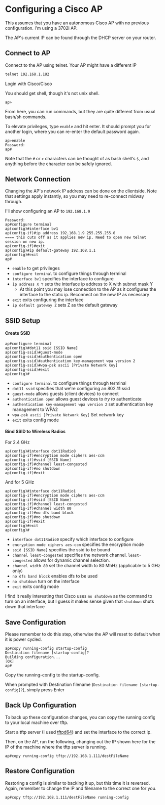 # Configuring a Cisco AP

This assumes that you have an autonomous Cisco AP with no previous configuration. I'm using a 3702i AP.

The AP's current IP can be found through the DHCP server on your router.

## Connect to AP

Connect to the AP using telnet. Your AP might have a different IP

```bash
telnet 192.168.1.182
```

Login with Cisco/Cisco

You should get shell, though it's not unix shell.

```
ap>
```

From here, you can run commands, but they are quite different from usual bash/sh commands.

To elevate privileges, type `enable` and hit enter. It should prompt you for another login, where you can re-enter the default password again.

```
ap>enable
Password:
ap#
```

Note that the `#` or `>` characters can be thought of as bash shell's `$`, and anything before the character can be safely ignored.

## Network Connection

Changing the AP's network IP address can be done on the clientside. Note that settings apply instantly, so you may need to re-connect midway through.

I'll show configuring an AP to `192.168.1.9`

```ap>enable
Password: 
ap#configure terminal
ap(config)#interface bv1
ap(config-if)#ip address 192.168.1.9 255.255.255.0
==== this cuts off as it applies new ip. Need to open new telnet session on new ip.
ap(config-if)#exit
ap(config)#ip default-gateway 192.168.1.1
ap(config)#exit
ap#
```

 - `enable` to get privileges
 - `configure terminal` to configure things through terminal
 - `interface bv1` specifies the interface to configure
 - `ip address X Y` sets the interface ip address to X with subnet mask Y
    - At this point you may lose connection to the AP as it configures the interface to the static ip. Reconnect on the new IP as necessary
 - `exit` exits configuring the interface
 - `ip default gateway Z` sets Z as the default gateway


## SSID Setup

#### Create SSID

```
ap#configure terminal
ap(config)#dot11 ssid [SSID Name]
ap(config-ssid)#guest-mode
ap(config-ssid)#authentication open
ap(config-ssid)#authentication key-management wpa version 2
ap(config-ssid)#wpa-psk ascii [Private Network Key]
ap(config-ssid)#exit
ap(config)#
```

 - `configure terminal` to configure things through terminal
 - `dot11 ssid` specifies that we're configuring an 802.**11** ssid
 - `guest-mode` allows guests (client devices) to connect
 - `authentication open` allows guest devices to *try to* authenticate
 - `authentication key-management wpa version 2` set authentication key management to WPA2
 - `wpa-psk ascii [Private Network Key]` Set network key
 - `exit` exits config mode

#### Bind SSID to Wireless Radios

For 2.4 GHz

```
ap(config)#interface dot11Radio0
ap(config-if)#encryption mode ciphers aes-ccm
ap(config-if)#ssid [SSID Name]
ap(config-if)#channel least-congested
ap(config-if)#no shutdown
ap(config-if)#exit
```

And for 5 GHz

```
ap(config)#interface dot11Radio1
ap(config-if)#encryption mode ciphers aes-ccm
ap(config-if)#ssid [SSID Name]
ap(config-if)#channel least-congested
ap(config-if)#channel width 80
ap(config-if)#no dfs band block
ap(config-if)#no shutdown
ap(config-if)#exit
ap(config)#exit
ap(config)#
```

 - `interface dot11Radio0` specify which interface to configure
 - `encryption mode ciphers aes-ccm` specifies the encryption mode
 - `ssid [SSID Name]` specifies the ssid to be bound
 - `channel least-congested` specifies the network channel. `least-congested` allows for dynamic channel selection.
 - `channel width 80` set the channel width to 80 MhHz (applicable to 5 GHz only)
 - `no dfs band block` enables dfs to be used
 - `no shutdown` turn on the interface
 - `exit` exits config mode

I find it really interesting that Cisco uses `no shutdown` as the command to turn on an interface, but I guess it makes sense given that `shutdown` shuts down that interface


## Save Configuration

Please remember to do this step, otherwise the AP will reset to default when it is power cycled.

```
ap#copy running-config startup-config
Destination filename [startup-config]?
Building configuration...
[OK]
ap#
```

Copy the running-config to the startup-config.

When prompted with Destination filename (`Destination filename [startup-config]?`), simply press Enter



## Back Up Configuration

To back up these configuration changes, you can copy the running config to your local machine over tftp. 

Start a tftp server (I used [tftpd64](https://pjo2.github.io/tftpd64/)) and set the interface to the correct ip.

Then, on the AP, run the following, changing out the IP shown here for the IP of the machine where the tftp server is running.

```
ap#copy running-config tftp://192.168.1.111/destFileName
```


## Restore Configuration

Restoring a config is similar to backing it up, but this time it is reversed. Again, remember to change the IP and filename to the correct one for you.

```
ap#copy tftp://192.168.1.111/destFileName running-config 
```

